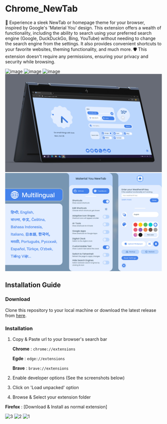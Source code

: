 
# Chrome_NewTab
🚀 Experience a sleek NewTab or homepage theme for your browser, inspired by Google's 'Material You' design. This extension offers a wealth of functionality, including the ability to search using your preferred search engine (Google, DuckDuckGo, Bing, YouTube) without needing to change the search engine from the settings. It also provides convenient shortcuts to your favorite websites, theming functionality, and much more. 🛡️ This extension doesn't require any permissions, ensuring your privacy and security while browsing.

![image]((https://github.com/GiraffeAir/Material-You-NewTab/blob/main/1.jpg))
![image]((https://github.com/GiraffeAir/Material-You-NewTab/blob/main/2.jpg))
![image]((https://github.com/GiraffeAir/Material-You-NewTab/blob/main/3.jpg))
![image](https://github.com/GiraffeAir/Material-You-NewTab/blob/main/4.jpg)
![image](https://github.com/GiraffeAir/Material-You-NewTab/blob/main/5.jpg)

##  Installation Guide

### Download

Clone this repository to your local machine or download the latest release from [here](https://github.com/Astro-Saurav/Chrome_NewTab/releases/tag/v.1).

### Installation

1. Copy & Paste url to your browser's search bar

	**Chrome** : ```chrome://extensions```
	
	**Egde** : ```edge://extensions```
	
	**Brave** : ```brave://extensions```
	
	
2. Enable developer options (See the screenshots below)
3. Click on 'Load unpacked' option
4. Browse & Select your extension folder 

**Firefox** :
[Download & Install as normal extension]



![3](https://github.com/user-attachments/assets/31cfa433-7f2d-4c50-bb14-9a1de8aa8f06)
![2](https://github.com/user-attachments/assets/8f71923f-9ee0-4182-ae47-006feb51cfc4)
![1](https://github.com/user-attachments/assets/80de9ec7-72bd-4f87-9ccf-07595823e68b)
